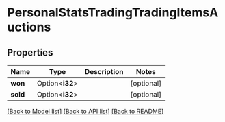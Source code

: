 # PersonalStatsTradingTradingItemsAuctions

## Properties

Name | Type | Description | Notes
------------ | ------------- | ------------- | -------------
**won** | Option<**i32**> |  | [optional]
**sold** | Option<**i32**> |  | [optional]

[[Back to Model list]](../README.md#documentation-for-models) [[Back to API list]](../README.md#documentation-for-api-endpoints) [[Back to README]](../README.md)


